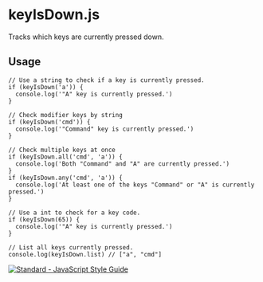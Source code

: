 # keyIsDown.js

Tracks which keys are currently pressed down.

## Usage

```
// Use a string to check if a key is currently pressed.
if (keyIsDown('a')) {
  console.log('"A" key is currently pressed.')
}

// Check modifier keys by string
if (keyIsDown('cmd')) {
  console.log('"Command" key is currently pressed.')
}

// Check multiple keys at once
if (keyIsDown.all('cmd', 'a')) {
  console.log('Both "Command" and "A" are currently pressed.')
}
if (keyIsDown.any('cmd', 'a')) {
  console.log('At least one of the keys "Command" or "A" is currently pressed.')
}

// Use a int to check for a key code.
if (keyIsDown(65)) {
  console.log('"A" key is currently pressed.')
}

// List all keys currently pressed.
console.log(keyIsDown.list) // ["a", "cmd"]

```

[![Standard - JavaScript Style Guide](https://cdn.rawgit.com/feross/standard/master/badge.svg)](https://github.com/feross/standard)
